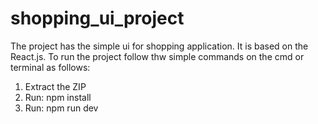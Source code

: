 # shopping_ui_project
The project has the simple ui for shopping application. It is based on the React.js.
To run the project follow thw simple commands on the cmd or terminal as follows:
1. Extract the ZIP
2. Run: npm install
3. Run: npm run dev
